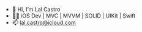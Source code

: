 - 👋 Hi, I’m Lal Castro
- 👨‍💻 iOS Dev | MVC | MVVM | SOLID | UIKit | Swift
- 📫 lal.castro@icloud.com

<!---
lalcastroantony/lalcastroantony is a ✨ special ✨ repository because its `README.md` (this file) appears on your GitHub profile.
You can click the Preview link to take a look at your changes.
--->
